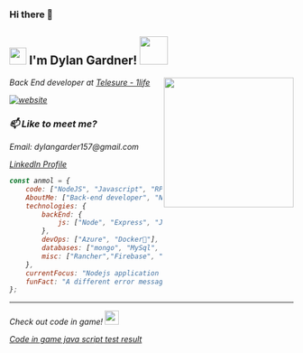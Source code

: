### Hi there 👋

<h2><img src="https://emojis.slackmojis.com/emojis/images/1531849430/4246/blob-sunglasses.gif?1531849430" width="30"/> I'm Dylan Gardner!  <img src="https://media.giphy.com/media/12oufCB0MyZ1Go/giphy.gif" width="50"></h2>
<img align='right' src="https://media.giphy.com/media/M9gbBd9nbDrOTu1Mqx/giphy.gif" width="230">
<p><em>Back End developer at <a href="https://www.1life.co.za/">Telesure - 1life </a></p>
  
 [![website](https://img.shields.io/badge/Website-46a2f1.svg?&style=flat-square&logo=Google-Chrome&logoColor=white&link=https://profolio-dylan.firebaseapp.com/)](https://profolio-dylan.firebaseapp.com/)
  
 ### 📫 Like to meet me?
 
<p>Email: dylangarder157@gmail.com </p>
<p><a href="https://www.linkedin.com/in/dylan-gardner-developer/">Linkedln Profile</a></p>

```javascript
const anmol = {
    code: ["NodeJS", "Javascript", "RPGLE", "HTML", "CSS", "JSON", "XML"],
    AboutMe: ["Back-end developer", "NodeJS developer","Tech lover"],
    technologies: {
        backEnd: {
            js: ["Node", "Express", "JWT","","itoolkit"],
        },
        devOps: ["Azure", "Docker🐳"],
        databases: ["mongo", "MySql", "DB2"],
        misc: ["Rancher","Firebase", "Socket.IO"]
    },
    currentFocus: "Nodejs application intergrating with the IBMI to create API's",
    funFact: "A different error message is a big win!"
};
```
---
<p>Check out code in game!  <img src="https://pbs.twimg.com/profile_images/502136610922586112/4oetBz_5_400x400.png" width="25"/></p>

<a href="https://www.codingame.com/certification/rBY-g4YOmvGSyprJj6kyMQ"> Code in game java script test result</a>

